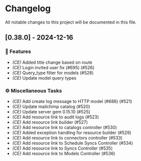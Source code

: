 # Changelog

All notable changes to this project will be documented in this file.

## [0.38.0] - 2024-12-16

### 🚀 Features

- *(CE)* Added title change based on route
- *(CE)* Login invited user fix (#695) (#526)
- *(CE)* Query_type filter for models (#528)
- *(CE)* Update model query types

### ⚙️ Miscellaneous Tasks

- *(CE)* Add create log message to HTTP model (#686) (#521)
- *(CE)* Update mailchimp catalog (#520)
- *(CE)* Update server gem 0.15.10 (#525)
- *(CE)* Add resource link to audit logs (#523)
- *(CE)* Add resource link builder (#527)
- *(CE)* Add resource link to catalogs controller (#530)
- *(CE)* Added exception handling for resource builder (#529)
- *(CE)* Add resource link to connectors controller (#533)
- *(CE)* Add resource link to Schedule Syncs Controller (#534)
- *(CE)* Add resource link to Syncs Controller (#535)
- *(CE)* Add resource link to Models Controller (#536)

<!-- generated by git-cliff -->
